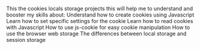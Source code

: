This the cookies locals storage projects this will help me to understand and booster my skills about:
Understand how to create cookies using Javascript
Learn how to set specific settings for the cookie
Learn how to read cookies with Javascript
How to use js-cookie for easy cookie manipulation
How to use the browser web storage
The differences between local storage and session storage